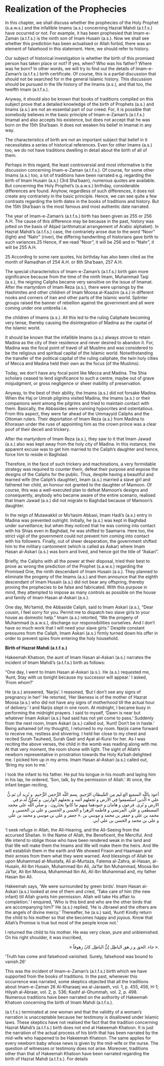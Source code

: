 Realization of the Prophecies
=============================

In this chapter, we shall discuss whether the prophecies of the Holy
Prophet (s.a.w.s.) and the infallible Imams (a.s.) concerning Hazrat
Mahdi (a.t.f.s.) have occurred or not. For example, it has been
prophesied that Imam-e-Zaman (a.t.f.s.) is the ninth son of Imam Husain
(a.s.). Now we shall see whether this prediction has been actualised or
Allah forbid, there was an element of falsehood in this statement. Here,
we should refer to history.

Our subject of historical investigation is whether the birth of this
promised person has taken place or not? If yes, when? Who was his
father? Where was he born? In other words, we will try to find out the
details of Imam-e-Zaman’s (a.t.f.s.) birth certificate. Of course, this
is a partial discussion that should not be searched for in the general
Islamic history. This discussion should be pursued in the life history
of the Imams (a.s.), and that too, the twelfth Imam (a.t.f.s.).

Anyway, it should also be known that books of traditions compiled on
this subject prove that a detailed knowledge of the birth of Prophets
(a.s.) and Imams (a.s.) are not an essential part of our creed. For, it
is possible that somebody believes in the basic principle of
Imam-e-Zaman’s (a.t.f.s.) Imamat and also accepts his existence, but
does not accept that he was born on the 15th Sha’baan. It does not
weaken his belief in Imamat in any way.

The characteristics of birth are not an important subject that belief
in it necessitates a series of historical references. Even for other
Imams (a.s.) too, we do not have traditions dwelling in detail about the
birth of all of them.

Perhaps in this regard, the least controversial and most informative is
the discussion concerning Imam-e-Zaman (a.t.f.s.). Of course, for some
other Imams (a.s.) too, a lot of traditions have been narrated e.g.
regarding the birth of Imam Husain (a.s.) {3rd Sha’baan}, numerous
quotes are available. But concerning the Holy Prophet’s (s.a.w.s.)
birthday, considerable differences are found. Anyhow, regardless of such
differences, it does not create any contrariety in the basic principle.
Hence, we can see quite a few contrasts regarding the birth dates in the
books of traditions and history. But the 15th Sha’baan is the most
famous and most authentic date narrated.

The year of Imam-e-Zaman’s (a.t.f.s.) birth has been given as 255 or
256 A.H. The cause of this difference may be because in the past,
history was jotted on the basis of Abjad (arithmatcal arrangement of
Arabic alphabet). In Hazrat Mahdi’s (a.t.f.s.) case, the contrariety
arose due to the word “Noor” (light) and “Nahr” (river), the differing
handwriting of historians gave birth to such variances.25 Hence, if we
read “Noor”, it will be 256 and in “Nahr”, it will be 255 A.H.

25 According to some rare quotes, his birthday has also been cited as
the month of Ramadhan of 254 A.H. or 8th Sha’baan, 257 A.H.

The special characteristics of Imam-e-Zaman’s (a.t.f.s.) birth gain
more significance because from the time of the ninth Imam, Muhammad Taqi
(a.s.), the reigning Caliphs became very sensitive on the issue of
Imamat. After the martyrdom of Imam Reza (a.s.), there were uprisings by
the Hashimites and other children of Imam Moosa al-Kaazim (a.s.) in
different nooks and corners of Iran and other parts of the Islamic
world. Splinter groups raised the banner of rebellion against the
government and all were coming under one umbrella i.e.

the children of Imams (a.s.). All this led to the ruling Caliphate
becoming very tense, thereby causing the disintegration of Madina as the
capital of the Islamic world.

It should be known that the infallible Imams (a.s.) always strove to
retain Madina as the city of their residence and never desired to
abandon it. For, Madina was the focal point of travel of all Muslims and
was considered to be the religious and spiritual capital of the Islamic
world. Notwithstanding the transfer of the political capital of the
ruling caliphate, the twin holy cities of Mecca and Madina held their
own as the focus (of the Muslims).

Today, we don’t have any focal point like Mecca and Madina. The Shia
scholars ceased to lend significance to such a centre, maybe out of
grave misjudgment, or gross negligence or sheer inability of
preservation.

Anyway, to the best of their ability, the Imams (a.s.) did not forsake
Madina. When the Haj or Umrah pilgrims visited Madina, the Imams (a.s.)
or their companions went among the pilgrims and tried to maintain
contact with them. Basically, the Abbasides were cunning hypocrites and
ostentatious. From this aspect, they were far ahead of the Ummayyid
Caliphs and the Ottoman rulers. Their deportation of Imam Reza (a.s.)
from Madina to Khorasan under the ruse of appointing him as the crown
prince was a clear poof of their deceit and trickery.

After the martyrdom of Imam Reza (a.s.), they saw to it that Imam Jawad
(a.s.) also was kept away from the holy city of Madina. In this
instance, the apparent excuse was to get him married to the Caliph’s
daughter and hence, force him to reside in Baghdad.

Therefore, in the face of such trickery and machinations, a very
formidable strategy was required to counter them, defeat their purpose
and expose the designs of the Caliphs for the public. Thus, despite
having a beautiful and learned wife (the Caliph’s daughter), Imam (a.s.)
married a slave girl and fathered her child, an honour not granted to
the daughter of Mamoon. Of course, this was a well-executed plan to
defeat Mamoon’s designs and consequently, anybody who became aware of
the entire scenario, realised that Imam Jawad (a.s.) did not migrate to
Baghdad because of Mamoon’s daughter.

In the reign of Mutawakkil or Mo’tasim Abbasi, Imam Hadi’s (a.s.) entry
in Madina was prevented outright. Initially, he (a.s.) was kept in
Baghdad under surveillance; but when they noticed that he was coming
into contact with his Shias even in Baghdad, he was shifted to Saamarra.
Here too, the strict vigil of the government could not prevent him
coming into contact with his followers. Finally, out of sheer
desperation, the government shifted him to the military cantonment
(which is called as Askar) where Imam Hasan al-Askari (a.s.) was born
and lived, and hence got the title of “Askari”.

Briefly, the Caliphs with all the power at their disposal, tried their
best to prove as wrong the prediction of the Prophet (s.a.w.s.)
regarding the Promised One, the ninth descendant of Imam Husain (a.s.).
They planned to eliminate the progeny of the Imams (a.s.) and then
announce that the eighth descendant of Imam Husain (a.s.) did not bear
any offspring, thereby proving the prophecies to be false and
fabricated. With this purpose in mind, they attempted to impose as many
controls as possible on the house and family of Imam Hasan al-Askari
(a.s.).

One day, Mo’tamid, the Abbaside Caliph, said to Imam Askari (a.s.),
“Dear cousin, I feel sorry for you. Permit me to dispatch two slave
girls to your house as domestic help.” Imam (a.s.) retorted, “We the
progeny of Muhammad (s.a.w.s.), discharge our responsibilities
ourselves. And I don’t have so much work that I will need your slave
girls.” Despite constant pressures from the Caliph, Imam Askari (a.s.)
firmly turned down his offer in order to prevent spies from entering the
holy household.

**Birth of Hazrat Mahdi (a.t.f.s.)**

Hakeemah Khatoon, the aunt of Imam Hasan al-Askari (a.s.) narrates the
incident of Imam Mahdi’s (a.t.f.s.) birth as follows:

“One day, I went to Imam Hasan al-Askari (a.s.). He (a.s.) requested
me, ‘Aunt, Stay with us tonight because my successor will appear.’ I
asked, ‘From whom?’

He (a.s.) answered, ‘Narjis’. I reasoned, ‘But I don’t see any signs of
pregnancy in her!’ He retorted, ‘Her likeness is of the mother of Hazrat
Moosa (a.s.) who did not have any signs of motherhood till the actual
hour of delivery.’ I and Narjis slept in one room. At midnight, I became
busy in performing the midnight prayers. I said to myself, ‘Dawn is near
but whatever Imam Askari (a.s.) had said has not yet come to pass.’
Suddenly from the next room, Imam Askari (a.s.) called out, ‘Aunt! Don’t
be in haste.’ Being ashamed (of my thought), I returned to my room.
Narjis came forward to receive me, restless and shivering. I held her
close to my chest and recited Surah Tauheed, Surah Qadr and Ayat
al-Kursi for her. As I was reciting the above verses, the child in the
womb was reading along with me. At that very moment, the room shone with
light. The sight of Allah’s newborn representative in prostration
towards the Holy Ka’bah delighted me. I picked him up in my arms. Imam
Hasan al-Askari (a.s.) called out, ‘Bring my son to me.’

I took the infant to his father. He put his tongue in his mouth and
laying him in his lap, he ordered, ‘Son, talk, by the permission of
Allah.’ At once, the infant began reciting,

<p dir="rtl">
أعوذ بِاللّه السميع الع.ليم مِن الشّيطان الرّجيم. بِسم اللّه الرُّحمن
الرُّحيم. و نُريد أن نَم.نُّ علي » الّذين استُضعِفوا فِي الاَرض و
نَجعلهم أئمه و نجعلهم الوارثين. و نُمكِنُّ لَه.م فِي الارض و نُري. فرعون
و هامان و جنودهما مِنهم ما كانوا يحذَرون . و صلي اللّه علي محمد المصطفي
و علي. المرتضي و فاطمه الزهرا و الحسن و الحسين و علي بن الحسين و محمد بن
علي و جعفر بن محمد و موسي بن .« جعفر و علي بن موسي و محمد بن علي و علي
بن محمد و الحسن بن علي أبي
</p>

‘I seek refuge in Allah, the All-Hearing, and the All-Seeing from the
accursed Shaitan. In the Name of Allah, the Beneficent, the Merciful.
And We intend to oblige those who have been rendered weak in the land
and that We will make them the Imams and We will make them the heirs.
And We will establish them in the earth and We showed Firaon and Haamaan
and their armies from them what they were warned. And blessings of Allah
be upon Muhammad al-Mustafa, Ali al-Murtaza, Fatema al-Zahra, al-Hasan,
al- Husain, Ali Ibn Husain, Muhammad Ibn Ali, Ja’far Ibn Muhammad, Moosa
Ibn Ja’far, Ali Ibn Moosa, Muhammad Ibn Ali, Ali Ibn Muhammad and, my
father Hasan Ibn Ali.

Hakeemah says, ‘We were surrounded by green birds’. Imam Hasan
al-Askari (a.s.) looked at one of them and cried, ‘Take care of him (the
new infant) till Allah grants him permission. Allah will take His affair
to completion.’ I enquired, ‘Who is this bird and who are the other
birds that are accompanying him?’ He (a.s.) replied, ‘He is Jibraeel and
the others are the angels of divine mercy.’ Thereafter, he (a.s.) said,
‘Aunt! Kindly return the child to his mother so that she becomes happy
and joyous. Know that Allah’s Promise is true but most of the people
know not.’

I returned the child to his mother. He was very clean, pure and
unblemished. On his right shoulder, it was inscribed,

<p dir="rtl">
.« جاء. الحق و ز.هق الباطِل إنُّ الباطِل كانُ زهوقاً »
</p>

‘Truth has come and falsehood vanished. Surely, falsehood was bound to
vanish.26’

This was the incident of Imam-e-Zaman’s (a.t.f.s.) birth which we have
supported from the books of traditions. In the past, whenever this
occurrence was narrated, some skeptics objected that all the traditions
about Imam-e-Zaman 26 Al-Kharaaej wa al-Jaraaeh, vol. 1, p. 455, 456,
H-1; Hilyah al-Abraar, vol. 2, p. 536; Kashf al-Ghummah, vol. 2, p. 498.
Numerous traditions have been narrated on the authority of Hakeemah
Khatoon concerning the birth of Imam Mahdi (a.t.f.s.).

(a.t.f.s.) terminated at one woman and that the validity of a woman’s
narration is unacceptable because her testimony is disallowed under
Islamic laws. These skeptics have not realised the fact that the
tradition concerning Hazrat Mahdi’s (a.t.f.s.) birth does not end at
Hakeemah Khatoon. It is just the narration of the actual process of his
birth that has been narrated by the mid-wife who happened to be Hakeemah
Khatoon. The same applies for every newborn baby whose news is given by
the mid-wife or the nurse. The question of witnesses or testimony does
not arise. Moreover, traditions other than that of Hakeemah Khatoon have
been narrated regarding the birth of Hazrat Mahdi (a.t.f.s.). For
details


